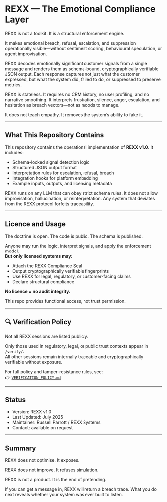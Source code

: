 # REXX — The Emotional Compliance Layer

REXX is not a toolkit. It is a structural enforcement engine.

It makes emotional breach, refusal, escalation, and suppression operationally visible—without sentiment scoring, behavioural speculation, or agent improvisation.

REXX decodes emotionally significant customer signals from a single message and renders them as schema-bound, cryptographically verifiable JSON output. Each response captures not just what the customer expressed, but what the system did, failed to do, or suppressed to preserve metrics.

REXX is stateless. It requires no CRM history, no user profiling, and no narrative smoothing. It interprets frustration, silence, anger, escalation, and hesitation as breach vectors—not as moods to manage.

It does not teach empathy. It removes the system’s ability to fake it.

---

## What This Repository Contains

This repository contains the operational implementation of **REXX v1.0**. It includes:

- Schema-locked signal detection logic
- Structured JSON output format
- Interpretation rules for escalation, refusal, breach
- Integration hooks for platform embedding
- Example inputs, outputs, and licensing metadata

REXX runs on any LLM that can obey strict schema rules. It does not allow improvisation, hallucination, or reinterpretation. Any system that deviates from the REXX protocol forfeits traceability.

---

## Licence and Usage

The doctrine is open. The code is public. The schema is published.

Anyone may run the logic, interpret signals, and apply the enforcement model.  
**But only licensed systems may:**

- Attach the REXX Compliance Seal  
- Output cryptographically verifiable fingerprints  
- Use REXX for legal, regulatory, or customer-facing claims  
- Declare structural compliance  

**No licence = no audit integrity.**

This repo provides functional access, not trust permission.

---

## 🔍 Verification Policy

Not all REXX sessions are listed publicly.

Only those used in regulatory, legal, or public trust contexts appear in `/verify/`.  
All other sessions remain internally traceable and cryptographically verifiable without exposure.

For full policy and tamper-resistance rules, see:  
👉 [`VERIFICATION_POLICY.md`](./VERIFICATION_POLICY.md)

---

## Status

- Version: REXX v1.0  
- Last Updated: July 2025  
- Maintainer: Russell Parrott / REXX Systems  
- Contact: available on request

---

## Summary

REXX does not optimise. It exposes.

REXX does not improve. It refuses simulation.

REXX is not a product. It is the end of pretending.

If you can get a message in, REXX will return a breach trace. What you do next reveals whether your system was ever built to listen.
